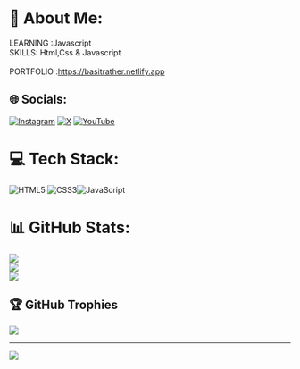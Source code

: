 # 💫 About Me:
LEARNING :Javascript<br>SKILLS: Html,Css & Javascript <br><br>PORTFOLIO :https://basitrather.netlify.app


## 🌐 Socials:
[![Instagram](https://img.shields.io/badge/Instagram-%23E4405F.svg?logo=Instagram&logoColor=white)](https://instagram.com/basit_rather_) [![X](https://img.shields.io/badge/X-black.svg?logo=X&logoColor=white)](https://x.com/basit_rather_) [![YouTube](https://img.shields.io/badge/YouTube-%23FF0000.svg?logo=YouTube&logoColor=white)](https://youtube.com/@zabuzagaming5741) 

# 💻 Tech Stack:
![HTML5](https://img.shields.io/badge/html5-%23E34F26.svg?style=for-the-badge&logo=html5&logoColor=white) ![CSS3](https://img.shields.io/badge/css3-%231572B6.svg?style=for-the-badge&logo=css3&logoColor=white)![JavaScript](https://img.shields.io/badge/javascript-%23323330.svg?style=for-the-badge&logo=javascript&logoColor=%23F7DF1E)
# 📊 GitHub Stats:
![](https://github-readme-stats.vercel.app/api?username=basitrather&theme=radical&hide_border=false&include_all_commits=true&count_private=false)<br/>
![](https://github-readme-streak-stats.herokuapp.com/?user=basitrather&theme=radical&hide_border=false)<br/>
![](https://github-readme-stats.vercel.app/api/top-langs/?username=basitrather&theme=radical&hide_border=false&include_all_commits=true&count_private=false&layout=compact)

## 🏆 GitHub Trophies
![](https://github-profile-trophy.vercel.app/?username=basitrather&theme=radical&no-frame=false&no-bg=false&margin-w=4)

---
[![](https://visitcount.itsvg.in/api?id=basitrather&icon=0&color=0)](https://visitcount.itsvg.in)
